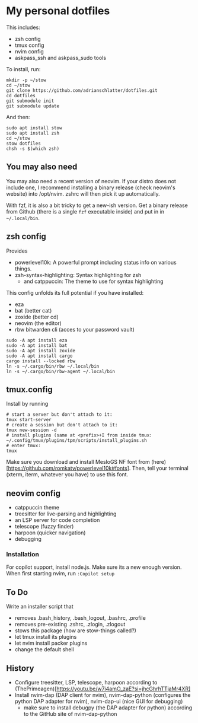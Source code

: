 # My personal dotfiles

This includes:

* zsh config
* tmux config
* nvim config
* askpass_ssh and askpass_sudo tools

To install, run:

```
mkdir -p ~/stow
cd ~/stow
git clone https://github.com/adrianschlatter/dotfiles.git
cd dotfiles
git submodule init
git submodule update
```

And then:

```
sudo apt install stow
sudo apt install zsh
cd ~/stow
stow dotfiles
chsh -s $(which zsh)
```

## You may also need

You may also need a recent version of neovim. If your distro does not include
one, I recommend installing a binary release (check neovim's website) into
/opt/nvim. zshrc will then pick it up automatically.

With fzf, it is also a bit tricky to get a new-ish version. Get a binary
release from Github (there is a single `fzf` executable inside) and put in in 
`~/.local/bin`.


## zsh config

Provides

* powerlevel10k: A powerful prompt including status info on various things.
* zsh-syntax-highlighting: Syntax highlighting for zsh
    - and catppuccin: The theme to use for syntax highlighting

This config unfolds its full potential if you have installed:

* eza
* bat (better cat)
* zoxide (better cd)
* neovim (the editor)
* rbw bitwarden cli (acces to your password vault)

```
sudo -A apt install eza
sudo -A apt install bat
sudo -A apt install zoxide
sudo -A apt install cargo
cargo install --locked rbw
ln -s ~/.cargo/bin/rbw ~/.local/bin
ln -s ~/.cargo/bin/rbw-agent ~/.local/bin
```


## tmux.config

Install by running

```
# start a server but don't attach to it:
tmux start-server
# create a session but don't attach to it:
tmux new-session -d
# install plugins (same at <prefix>+I from inside tmux:
~/.config/tmux/plugins/tpm/scripts/install_plugins.sh
# enter tmux:
tmux
```

Make sure you download and install MesloGS NF font from
(here)[https://github.com/romkatv/powerlevel10k#fonts]. Then, tell your
terminal (xterm, iterm, whatever you have) to use this font.


## neovim config

* catppuccin theme
* treesitter for live-parsing and highlighting
* an LSP server for code completion
* telescope (fuzzy finder)
* harpoon (quicker navigation)
* debugging


### Installation

For copilot support, install node.js. Make sure its a new enough
version. When first starting nvim, run ```:Copilot setup```


## To Do

Write an installer script that

* removes .bash_history, .bash_logout, .bashrc, .profile
* removes pre-existing .zshrc, .zlogin, .zlogout
* stows this package (how are stow-things called?)
* let tmux install its plugins
* let nvim install packer plugins
* change the default shell


## History

* Configure treesitter, LSP, telescope, harpoon according to
  (ThePrimeagen)[https://youtu.be/w7i4amO_zaE?si=jhcGhrhTTjaMr4XR]
* Install nvim-dap (DAP client for nvim), nvim-dap-python (configures the
  python DAP adapter for nvim), nvim-dap-ui (nice GUI for debugging)
    - make sure to install debugpy (the DAP adapter for python) according to
      the GitHub site of nvim-dap-python
